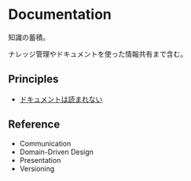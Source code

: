 # Documentation

知識の蓄積。

ナレッジ管理やドキュメントを使った情報共有まで含む。

## Principles

- [ドキュメントは読まれない](./原則.md#ドキュメントは読まれない)

## Reference

- Communication
- Domain-Driven Design
- Presentation
- Versioning

